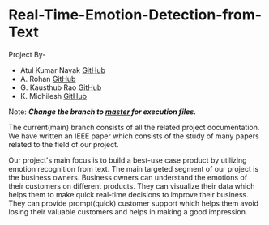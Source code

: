# Real-Time-Emotion-Detection-from-Text
Project By-
* Atul Kumar Nayak [GitHub](https://github.com/aTul-07kn)
* A. Rohan [GitHub](https://github.com/rohu2504)
* G. Kausthub Rao [GitHub](https://github.com/KausthubProjectSpace)
* K. Midhilesh [GitHub](https://github.com/Midhilesh13)
  
Note: ***Change the branch to [master](https://github.com/aTul-07kn/Real-Time-Emotion-Detection-from-Text/tree/master) for execution files.***

The current(main) branch consists of all the related project documentation. We have written an IEEE paper which consists of the study of many papers related to the field of our project.  

Our project's main focus is to build a best-use case product by utilizing emotion recognition from text. The main targeted segment of our project is the business owners. Business owners can understand the emotions of their customers on different products. They can visualize their data which helps them to make quick real-time decisions to improve their business. They can provide prompt(quick) customer support which helps them avoid losing their valuable customers and helps in making a good impression.      
